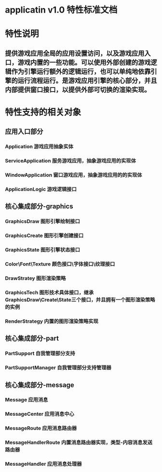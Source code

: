 # applicatin v1.0 特性标准文档

# 特性说明
## 提供游戏应用全局的应用设置访问，以及游戏应用入口，游戏内置的一些功能。可以使用外部创建的游戏逻辑作为引擎运行额外的逻辑运行，也可以单纯地依靠引擎的运行流程运行。是游戏应用引擎的核心部分，并且内部提供窗口接口，以提供外部可切换的渲染实现。

# 特性支持的相关对象

## 应用入口部分
### Application 游戏应用抽象实体
### ServiceApplication 服务游戏应用，抽象游戏应用的实现体
### WindowApplication 窗口游戏应用，抽象游戏应用的的实现体
### ApplicationLogic 游戏逻辑接口

## 核心集成部分-graphics
### GraphicsDraw 图形引擎绘制接口
### GraphicsCreate 图形引擎创建接口
### GraphicsState 图形引擎状态接口
### Color\Font\Texture 颜色接口\字体接口\纹理接口
### DrawStratey 图形渲染策略
### GraphicsTech 图形技术具体接口，继承GraphicsDraw\Create\State三个接口，并且拥有一个图形渲染策略的实例
### RenderStrategy 内置的图形渲染策略实现

## 核心集成部分-part
### PartSupport 自我管理部分支持
### PartSupportManager 自我管理部分支持管理器

## 核心集成部分-message
### Message 应用消息
### MessageCenter  应用消息中心
### MessageRoute 应用消息路由器
### MessageHandlerRoute 内置消息路由器实现，类型-内容消息发送路由器
### MessageHandler 应用消息处理器